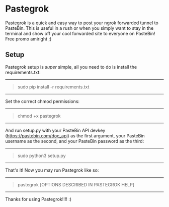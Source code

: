 # Pastegrok

Pastegrok is a quick and easy way to post your ngrok forwarded tunnel to PasteBin. This is useful in a rush or when you simply want to stay in the terminal and show off your cool forwarded site to everyone on PasteBin! Free promo amiright ;)

## Setup

Pastegrok setup is *super* simple, all you need to do is install the requirements.txt:

---------------------------------------------------------------------------------
> sudo pip install -r requirements.txt
---------------------------------------------------------------------------------

Set the correct chmod permissions:

---------------------------------------------------------------------------------
> chmod +x pastegrok
---------------------------------------------------------------------------------

And run setup.py with your PasteBin API devkey (https://pastebin.com/doc_api) as the first argument, your PasteBin username as the second, and your PasteBin password as the third:

---------------------------------------------------------------------------------   
> sudo python3 setup.py <DEVKEY> <USERNAME> <PASSWORD>
---------------------------------------------------------------------------------

That's it! Now you may run Pastegrok like so:

---------------------------------------------------------------------------------
> pastegrok [OPTIONS DESCRIBED IN PASTEGROK HELP]
---------------------------------------------------------------------------------

Thanks for using Pastegrok!!!! :)
